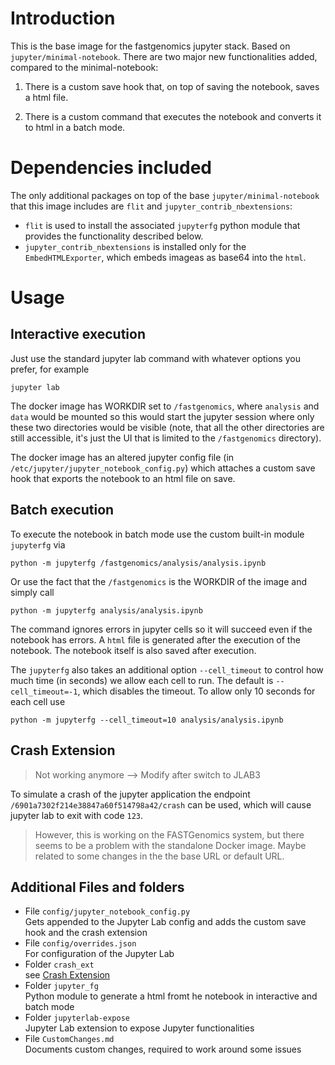 # Introduction

This is the base image for the fastgenomics jupyter stack. Based on `jupyter/minimal-notebook`.
There are two major new functionalities added, compared to the minimal-notebook:

1. There is a custom save hook that, on top of saving the notebook, saves a html file.

2. There is a custom command that executes the notebook and converts it to html in a
   batch mode.

# Dependencies included

The only additional packages on top of the base `jupyter/minimal-notebook` that this
image includes are `flit` and `jupyter_contrib_nbextensions`:

- `flit` is used to install the associated `jupyterfg` python
  module that provides the functionality described below.
- `jupyter_contrib_nbextensions` is installed only for the `EmbedHTMLExporter`, which embeds imageas as base64 into the `html`.

# Usage

## Interactive execution

Just use the standard jupyter lab command with whatever options you prefer, for example

```
jupyter lab
```

The docker image has WORKDIR set to `/fastgenomics`, where `analysis` and `data` would
be mounted so this would start the jupyter session where only these two directories
would be visible (note, that all the other directories are still accessible, it's just
the UI that is limited to the `/fastgenomics` directory).

The docker image has an altered jupyter config file (in
`/etc/jupyter/jupyter_notebook_config.py`) which attaches a custom save hook that
exports the notebook to an html file on save.

## Batch execution

To execute the notebook in batch mode use the custom built-in module `jupyterfg` via

```
python -m jupyterfg /fastgenomics/analysis/analysis.ipynb
```

Or use the fact that the `/fastgenomics` is the WORKDIR of the image and simply
call

```
python -m jupyterfg analysis/analysis.ipynb
```

The command ignores errors in jupyter cells so it will succeed even if the notebook has
errors. A `html` file is generated after the execution of the notebook. The notebook
itself is also saved after execution.

The `jupyterfg` also takes an additional option `--cell_timeout` to control how much
time (in seconds) we allow each cell to run. The default is `--cell_timeout=-1`, which
disables the timeout. To allow only 10 seconds for each cell use

```
python -m jupyterfg --cell_timeout=10 analysis/analysis.ipynb
```

## Crash Extension

> Not working anymore --> Modify after switch to JLAB3

To simulate a crash of the jupyter application the endpoint `/6901a7302f214e38847a60f514798a42/crash` can be used, which will cause jupyter lab to exit with code `123`.

> However, this is working on the FASTGenomics system, but there seems to be a problem with the standalone Docker image. Maybe related to some changes in the the base URL or default URL.

## Additional Files and folders

- File `config/jupyter_notebook_config.py`  
  Gets appended to the Jupyter Lab config and adds the custom save hook and the crash extension
- File `config/overrides.json`  
  For configuration of the Jupyter Lab
- Folder `crash_ext`  
  see [Crash Extension](#crash-extension)
- Folder `jupyter_fg`  
  Python module to generate a html fromt he notebook in interactive and batch mode
- Folder `jupyterlab-expose`  
  Jupyter Lab extension to expose Jupyter functionalities
- File `CustomChanges.md`  
  Documents custom changes, required to work around some issues
